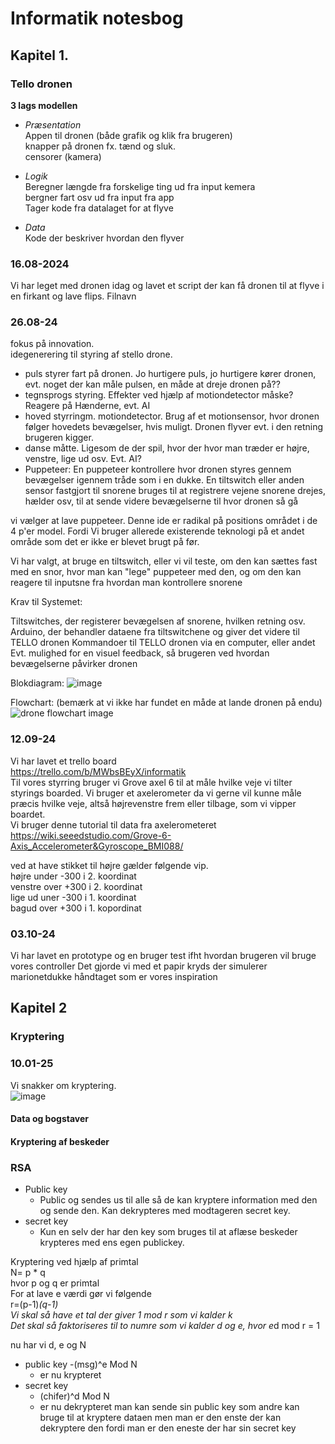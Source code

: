 # Informatik notesbog 
## Kapitel 1. 
### Tello dronen
__3 lags modellen__  
- _Præsentation_  
  Appen til dronen (både grafik og klik fra brugeren)  
  knapper på dronen fx. tænd og sluk.  
  censorer (kamera)
   
- _Logik_  
  Beregner længde fra forskelige ting ud fra input kemera  
  bergner fart osv ud fra input fra app  
  Tager kode fra datalaget for at flyve
  
- _Data_  
  Kode der beskriver hvordan den flyver

### 16.08-2024
Vi har leget med dronen idag og lavet et script der kan få dronen til at flyve i en firkant og lave flips. Filnavn 

### 26.08-24
fokus på innovation.  
idegenerering til styring af stello drone.

- puls styrer fart på dronen. Jo hurtigere puls, jo hurtigere kører dronen, evt. noget der kan måle pulsen, en måde at dreje dronen på??
- tegnsprogs styring. Effekter ved hjælp af motiondetector måske? Reagere på Hænderne, evt. AI
- hoved styrringm. motiondetector. Brug af et motionsensor, hvor dronen følger hovedets bevægelser, hvis muligt. Dronen flyver evt. i den retning brugeren kigger.
- danse måtte. Ligesom de der spil, hvor der hvor man træder er højre, venstre, lige ud osv. Evt. AI?
- Puppeteer: En puppeteer kontrollere hvor dronen styres gennem bevægelser igennem tråde som i en dukke. En tiltswitch eller anden sensor fastgjort til snorene bruges til at registrere vejene snorene drejes, hælder osv, til at sende videre bevægelserne til hvor dronen så gå

vi vælger at lave puppeteer. Denne ide er radikal på positions området i de 4 p'er model.
Fordi Vi bruger allerede existerende teknologi på et andet område som det er ikke er blevet brugt på før.


Vi har valgt, at bruge en tiltswitch, eller vi vil teste, om den kan sættes fast med en snor, hvor man kan "lege" puppeteer med den, og om den kan reagere til inputsne fra hvordan man kontrollere snorene

Krav til Systemet:

Tiltswitches, der registerer bevægelsen af snorene, hvilken retning osv.
Arduino, der behandler dataene fra tiltswitchene og giver det videre til TELLO dronen
Kommandoer til TELLO dronen via en computer, eller andet
Evt. mulighed for en visuel feedback, så brugeren ved hvordan bevægelserne påvirker dronen

Blokdiagram:
![image](https://github.com/user-attachments/assets/02548c5d-0ed8-4f24-8d31-f9e2266ccc8b)

Flowchart: 
(bemærk at vi ikke har fundet en måde at lande dronen på endu)
![drone flowchart image](https://github.com/user-attachments/assets/9b1fab64-d9b9-4d64-8787-4a6a89a49e5c)

 ### 12.09-24
 Vi har lavet et trello board   
 https://trello.com/b/MWbsBEyX/informatik    
 Til vores styrring bruger vi Grove axel 6 til at måle hvilke veje vi tilter styrings boarded. Vi bruger et axelerometer da vi gerne vil kunne måle præcis hvilke veje, altså højrevenstre frem eller tilbage, som vi vipper boardet.   
 Vi bruger denne tutorial til data fra axelerometeret   
 https://wiki.seeedstudio.com/Grove-6-Axis_Accelerometer&Gyroscope_BMI088/ 

 ved at have stikket til højre gælder følgende vip.   
højre under -300 i 2. koordinat   
venstre over +300 i 2. koordinat   
lige ud uner -300 i 1. koordinat   
bagud over +300 i 1. kopordinat   

### 03.10-24
Vi har lavet en prototype og en bruger test ifht hvordan brugeren vil bruge vores controller
Det gjorde vi med et papir kryds der simulerer marionetdukke håndtaget som er vores inspiration

## Kapitel 2  
### Kryptering  
  
### 10.01-25
Vi snakker om kryptering.  
![image](https://github.com/user-attachments/assets/537395d1-710a-49c2-8c97-e6a7ef15934a)

#### Data og bogstaver

 
#### Kryptering af beskeder
### RSA
- Public key
    - Public og sendes us til alle så de kan kryptere information med den og sende den. Kan dekrypteres med modtageren secret key.
- secret key
    - Kun en selv der har den key som bruges til at aflæse beskeder krypteres med ens egen publickey.

Kryptering ved hjælp af primtal  
N= p * q   
hvor p og q er primtal  
For at lave e værdi gør vi følgende  
r=(p-1)*(q-1)  
Vi skal så have et tal der giver 1 mod r som vi kalder k  
Det skal så faktoriseres til to numre som vi kalder d og e, hvor e*d mod r = 1  

nu har vi d, e og N  

- public key 
    -(msg)^e Mod N
    - er nu krypteret
- secret key 
    - (chifer)^d Mod N
    - er nu dekrypteret
man kan sende sin public key som andre kan bruge til at kryptere dataen men man er den enste der kan dekryptere den fordi man er den eneste der har sin secret key




